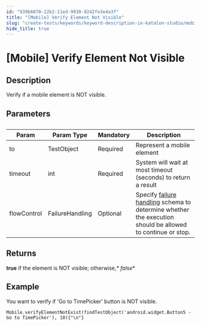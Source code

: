 ```yaml
---
id: "939b6070-22b2-11ed-9930-0242fe3e4a3f"
title: "[Mobile] Verify Element Not Visible"
slug: "create-tests/keywords/keyword-description-in-katalon-studio/mobile-keywords/mobile-verify-element-not-visible"
hide_title: true
---
```


# <a id="id_0" class="anchor_top_offset"/><a id="ariaid-title1" class="anchor_top_offset"/>[Mobile] Verify Element Not Visible


## <a id="id_0__id_1" class="anchor_top_offset"/>Description

              
<p xmlns="http://www.w3.org/1999/xhtml" className="p">Verify if a mobile element is NOT visible.</p> 
      

## <a id="id_0__id_2" class="anchor_top_offset"/>Parameters  

              
<table xmlns="http://www.w3.org/1999/xhtml" className="table anchor_top_offset" id="id_0__8a502d9a-7d04-4d8f-87d3-b8c78a67bf48"><caption /><thead className="thead"><tr className><th className="entry anchor_top_offset" id="id_0__8a502d9a-7d04-4d8f-87d3-b8c78a67bf48__entry__1">Param</th><th className="entry anchor_top_offset" id="id_0__8a502d9a-7d04-4d8f-87d3-b8c78a67bf48__entry__2">Param Type</th><th className="entry anchor_top_offset" id="id_0__8a502d9a-7d04-4d8f-87d3-b8c78a67bf48__entry__3">Mandatory</th><th className="entry anchor_top_offset" id="id_0__8a502d9a-7d04-4d8f-87d3-b8c78a67bf48__entry__4">Description</th></tr></thead><tbody className="tbody"><tr className><td className="entry" headers="id_0__8a502d9a-7d04-4d8f-87d3-b8c78a67bf48__entry__1 id_0__8a502d9a-7d04-4d8f-87d3-b8c78a67bf48__entry__2 id_0__8a502d9a-7d04-4d8f-87d3-b8c78a67bf48__entry__3 id_0__8a502d9a-7d04-4d8f-87d3-b8c78a67bf48__entry__4 ">to</td><td className="entry" headers="id_0__8a502d9a-7d04-4d8f-87d3-b8c78a67bf48__entry__1 id_0__8a502d9a-7d04-4d8f-87d3-b8c78a67bf48__entry__2 id_0__8a502d9a-7d04-4d8f-87d3-b8c78a67bf48__entry__3 id_0__8a502d9a-7d04-4d8f-87d3-b8c78a67bf48__entry__4 ">TestObject</td><td className="entry" headers="id_0__8a502d9a-7d04-4d8f-87d3-b8c78a67bf48__entry__1 id_0__8a502d9a-7d04-4d8f-87d3-b8c78a67bf48__entry__2 id_0__8a502d9a-7d04-4d8f-87d3-b8c78a67bf48__entry__3 id_0__8a502d9a-7d04-4d8f-87d3-b8c78a67bf48__entry__4 ">Required</td><td className="entry" headers="id_0__8a502d9a-7d04-4d8f-87d3-b8c78a67bf48__entry__1 id_0__8a502d9a-7d04-4d8f-87d3-b8c78a67bf48__entry__2 id_0__8a502d9a-7d04-4d8f-87d3-b8c78a67bf48__entry__3 id_0__8a502d9a-7d04-4d8f-87d3-b8c78a67bf48__entry__4 ">Represent a mobile element</td></tr><tr className><td className="entry" headers="id_0__8a502d9a-7d04-4d8f-87d3-b8c78a67bf48__entry__1 id_0__8a502d9a-7d04-4d8f-87d3-b8c78a67bf48__entry__2 id_0__8a502d9a-7d04-4d8f-87d3-b8c78a67bf48__entry__3 id_0__8a502d9a-7d04-4d8f-87d3-b8c78a67bf48__entry__4 ">timeout</td><td className="entry" headers="id_0__8a502d9a-7d04-4d8f-87d3-b8c78a67bf48__entry__1 id_0__8a502d9a-7d04-4d8f-87d3-b8c78a67bf48__entry__2 id_0__8a502d9a-7d04-4d8f-87d3-b8c78a67bf48__entry__3 id_0__8a502d9a-7d04-4d8f-87d3-b8c78a67bf48__entry__4 ">int</td><td className="entry" headers="id_0__8a502d9a-7d04-4d8f-87d3-b8c78a67bf48__entry__1 id_0__8a502d9a-7d04-4d8f-87d3-b8c78a67bf48__entry__2 id_0__8a502d9a-7d04-4d8f-87d3-b8c78a67bf48__entry__3 id_0__8a502d9a-7d04-4d8f-87d3-b8c78a67bf48__entry__4 ">Required</td><td className="entry" headers="id_0__8a502d9a-7d04-4d8f-87d3-b8c78a67bf48__entry__1 id_0__8a502d9a-7d04-4d8f-87d3-b8c78a67bf48__entry__2 id_0__8a502d9a-7d04-4d8f-87d3-b8c78a67bf48__entry__3 id_0__8a502d9a-7d04-4d8f-87d3-b8c78a67bf48__entry__4 ">System will wait at most timeout (seconds) to return a         result</td></tr><tr className><td className="entry" headers="id_0__8a502d9a-7d04-4d8f-87d3-b8c78a67bf48__entry__1 id_0__8a502d9a-7d04-4d8f-87d3-b8c78a67bf48__entry__2 id_0__8a502d9a-7d04-4d8f-87d3-b8c78a67bf48__entry__3 id_0__8a502d9a-7d04-4d8f-87d3-b8c78a67bf48__entry__4 ">flowControl</td><td className="entry" headers="id_0__8a502d9a-7d04-4d8f-87d3-b8c78a67bf48__entry__1 id_0__8a502d9a-7d04-4d8f-87d3-b8c78a67bf48__entry__2 id_0__8a502d9a-7d04-4d8f-87d3-b8c78a67bf48__entry__3 id_0__8a502d9a-7d04-4d8f-87d3-b8c78a67bf48__entry__4 ">FailureHandling</td><td className="entry" headers="id_0__8a502d9a-7d04-4d8f-87d3-b8c78a67bf48__entry__1 id_0__8a502d9a-7d04-4d8f-87d3-b8c78a67bf48__entry__2 id_0__8a502d9a-7d04-4d8f-87d3-b8c78a67bf48__entry__3 id_0__8a502d9a-7d04-4d8f-87d3-b8c78a67bf48__entry__4 ">Optional</td><td className="entry" headers="id_0__8a502d9a-7d04-4d8f-87d3-b8c78a67bf48__entry__1 id_0__8a502d9a-7d04-4d8f-87d3-b8c78a67bf48__entry__2 id_0__8a502d9a-7d04-4d8f-87d3-b8c78a67bf48__entry__3 id_0__8a502d9a-7d04-4d8f-87d3-b8c78a67bf48__entry__4 ">Specify <a className="xref" href="/docs/maintain/configure-failure-handling-settings-in-katalon-studio">failure handling</a> schema to         determine whether the execution should be allowed to continue or         stop.</td></tr></tbody></table> 
      

## <a id="id_0__id_3" class="anchor_top_offset"/>Returns

              
<p xmlns="http://www.w3.org/1999/xhtml" className="p">   <strong className="ph b">true</strong> if the element is NOT   visible; otherwise,<em className="ph i">* false</em>*</p> 
      

## <a id="id_0__id_4" class="anchor_top_offset"/>Example

              
<p xmlns="http://www.w3.org/1999/xhtml" className="p">You want to verify if 'Go to TimePicker' button is NOT   visible.</p> 
              
<pre xmlns="http://www.w3.org/1999/xhtml" className="pre codeblock"><code>Mobile.verifyElementNotExist(findTestObject('android.widget.Button5 - Go to TimePicker'), 10){"\n"}</code></pre> 
            
